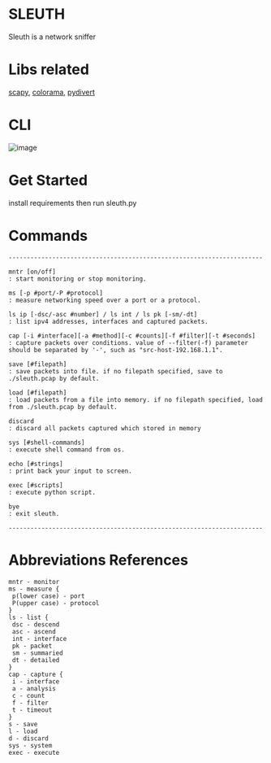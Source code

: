 # SLEUTH
Sleuth is a network sniffer

# Libs related
[scapy](https://github.com/secdev/scapy), [colorama](https://github.com/tartley/colorama), [pydivert](https://github.com/ffalcinelli/pydivert)

# CLI
![image](https://github.com/vortezwohl/sleuth-network-sniffer/assets/117743023/07cc9165-af8f-4edf-97a6-6e9ff50e2fb2)

# Get Started
install requirements then run sleuth.py

# Commands
```
----------------------------------------------------------------------

mntr [on/off]                                                         : start monitoring or stop monitoring.

ms [-p #port/-P #protocol]                                            : measure networking speed over a port or a protocol.

ls ip [-dsc/-asc #number] / ls int / ls pk [-sm/-dt]                  : list ipv4 addresses, interfaces and captured packets.

cap [-i #interface][-a #method][-c #counts][-f #filter][-t #seconds]  : capture packets over conditions. value of --filter(-f) parameter should be separated by '-', such as "src-host-192.168.1.1".

save [#filepath]                                                      : save packets into file. if no filepath specified, save to ./sleuth.pcap by default.

load [#filepath]                                                      : load packets from a file into memory. if no filepath specified, load from ./sleuth.pcap by default.

discard                                                               : discard all packets captured which stored in memory

sys [#shell-commands]                                                 : execute shell command from os.

echo [#strings]                                                       : print back your input to screen.

exec [#scripts]                                                       : execute python script.

bye                                                                   : exit sleuth.

----------------------------------------------------------------------
```

# Abbreviations References
```
mntr - monitor
ms - measure {
 p(lower case) - port
 P(upper case) - protocol
}
ls - list {
 dsc - descend
 asc - ascend
 int - interface
 pk - packet
 sm - summaried
 dt - detailed
}
cap - capture {
 i - interface
 a - analysis
 c - count
 f - filter
 t - timeout
}
s - save
l - load
d - discard
sys - system
exec - execute
```
